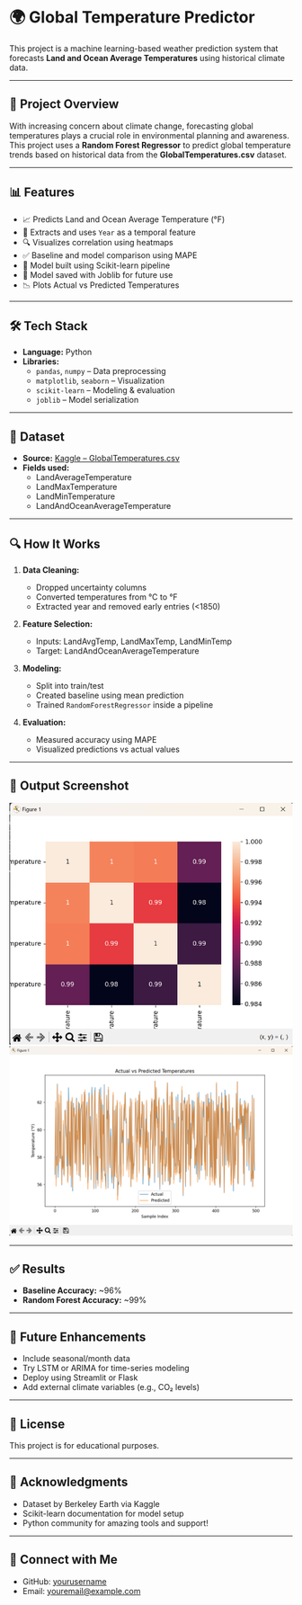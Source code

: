 # 🌍 Global Temperature Predictor

This project is a machine learning-based weather prediction system that forecasts **Land and Ocean Average Temperatures** using historical climate data.

---

## 📌 Project Overview

With increasing concern about climate change, forecasting global temperatures plays a crucial role in environmental planning and awareness. This project uses a **Random Forest Regressor** to predict global temperature trends based on historical data from the **GlobalTemperatures.csv** dataset.

---

## 📊 Features

- 📈 Predicts Land and Ocean Average Temperature (°F)
- 📅 Extracts and uses `Year` as a temporal feature
- 🔍 Visualizes correlation using heatmaps
- ✅ Baseline and model comparison using MAPE
- 🧠 Model built using Scikit-learn pipeline
- 💾 Model saved with Joblib for future use
- 📉 Plots Actual vs Predicted Temperatures

---

## 🛠️ Tech Stack

- **Language:** Python  
- **Libraries:**
  - `pandas`, `numpy` – Data preprocessing
  - `matplotlib`, `seaborn` – Visualization
  - `scikit-learn` – Modeling & evaluation
  - `joblib` – Model serialization

---

## 📁 Dataset

- **Source:** [Kaggle – GlobalTemperatures.csv](https://www.kaggle.com/datasets/berkeleyearth/climate-change-earth-surface-temperature-data)
- **Fields used:**
  - LandAverageTemperature
  - LandMaxTemperature
  - LandMinTemperature
  - LandAndOceanAverageTemperature

---

## 🔍 How It Works

1. **Data Cleaning:**
   - Dropped uncertainty columns
   - Converted temperatures from °C to °F
   - Extracted year and removed early entries (<1850)

2. **Feature Selection:**
   - Inputs: LandAvgTemp, LandMaxTemp, LandMinTemp
   - Target: LandAndOceanAverageTemperature

3. **Modeling:**
   - Split into train/test
   - Created baseline using mean prediction
   - Trained `RandomForestRegressor` inside a pipeline

4. **Evaluation:**
   - Measured accuracy using MAPE
   - Visualized predictions vs actual values

---

## 📸 Output Screenshot

![Output Plot](images/plot.png) 
![output plot2](images/plot2.png)

---

## ✅ Results

- **Baseline Accuracy:** ~96%
- **Random Forest Accuracy:** ~99%

---

## 🚀 Future Enhancements

- Include seasonal/month data
- Try LSTM or ARIMA for time-series modeling
- Deploy using Streamlit or Flask
- Add external climate variables (e.g., CO₂ levels)

---

## 📎 License

This project is for educational purposes.

---

## 🙌 Acknowledgments

- Dataset by Berkeley Earth via Kaggle  
- Scikit-learn documentation for model setup  
- Python community for amazing tools and support!

---

## 🔗 Connect with Me

- GitHub: [yourusername](https://github.com/yourusername)  
- Email: [youremail@example.com](mailto:youremail@example.com)

